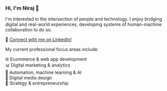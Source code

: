### Hi, I'm Niraj 👋

I'm interested in the intersection of people and technology. I enjoy bridging digital and real-world experiences, developing systems of human-machine collaboration to do so. 

🔗 [Connect with me on LinkedIn!](https://www.linkedin.com/in/its-niraj-singh/)

My current professional focus areas include:

🌐 Ecommerce & web app development  
📊 Digital marketing & analytics  
🤖 Automation, machine learning & AI  
🎨 Digital media design  
🚀 Strategy & entrepreneurship
